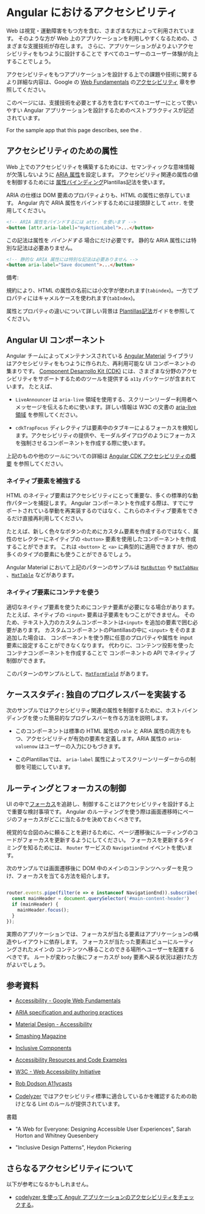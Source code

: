 # Angular におけるアクセシビリティ

Web は視覚・運動障害をもつ方を含む、さまざまな方によって利用されています。
そのような方が Web 上のアプリケーションを利用しやすくなるための、さまざまな支援技術が存在します。
さらに、アプリケーションがよりよいアクセシビリティをもつように設計することで
すべてのユーザーのユーザー体験が向上することでしょう。

アクセシビリティをもつアプリケーションを設計する上での課題や技術に関するより詳細な内容は、Google の [Web Fundamentals](https://developers.google.com/web/fundamentals/) の[アクセシビリティ](https://developers.google.com/web/fundamentals/accessibility/#what_is_accessibility) 章を参照してください。

このページには、支援技術を必要とする方を含むすべてのユーザーにとって使いやすい
Angular アプリケーションを設計するためのベストプラクティスが記述されています。

<div class="alert is-helpful">

  For the sample app that this page describes, see the <live-example></live-example>.

</div>

## アクセシビリティのための属性

Web 上でのアクセシビリティを構築するためには、セマンティックな意味情報が欠落しないように
[ARIA 属性](https://developers.google.com/web/fundamentals/accessibility/semantics-aria)を設定します。
アクセシビリティ関連の属性の値を制御するためには [属性バインディング](guide/template-syntax#attribute-binding)Plantillas記法を使います。

ARIA の仕様は DOM 要素のプロパティよりも、HTML の属性に依存しています。
Angular 内で ARIA 属性をバインドするためには接頭辞として `attr.` を使用してください。

```html
<!-- ARIA 属性をバインドするには attr. を使います -->
<button [attr.aria-label]="myActionLabel">...</button>
```

この記法は属性を _バインドする_ 場合にだけ必要です。
静的な ARIA 属性には特別な記法は必要ありません。

```html
<!-- 静的な ARIA 属性には特別な記法は必要ありません -->
<button aria-label="Save document">...</button>
```

備考:

<div class="alert is-helpful">

   規約により、HTML の属性の名前には小文字が使われます(`tabindex`)。一方でプロパティにはキャメルケースを使われます(`tabIndex`)。

   属性とプロパティの違いについて詳しい背景は [Plantillas記法](guide/template-syntax#html-attribute-vs-dom-property)ガイドを参照してください。

</div>


## Angular UI コンポーネント

Angular チームによってメンテナンスされている [Angular Material](https://material.angular.io/) ライブラリはアクセシビリティをもつように作られた、再利用可能な UI コンポーネントの集まりです。
[Component Desarrollo Kit (CDK)](https://material.angular.io/cdk/categories) には、さまざまな分野のアクセシビリティをサポートするためのツールを提供する `a11y` パッケージが含まれています。
たとえば、

* `LiveAnnouncer` は `aria-live` 領域を使用する、スクリーンリーダー利用者へメッセージを伝えるために使います。詳しい情報は W3C の文書の [aria-live 領域](https://www.w3.org/WAI/PF/aria-1.1/states_and_properties#aria-live) を参照してください。

* `cdkTrapFocus` ディレクティブは要素中のタブキーによるフォーカスを検知します。アクセシビリティの提供や、モーダルダイアログのようにフォーカスを強制させるコンポーネントを作成する際に使います。

上記のものや他のツールについての詳細は [Angular CDK アクセシビリティの概要](https://material.angular.io/cdk/a11y/overview) を参照してください。


### ネイティブ要素を補強する

HTML のネイティブ要素はアクセシビリティにとって重要な、多くの標準的な動作パターンを捕捉します。
Angular コンポーネントを作成する際は、すでにサポートされている挙動を再実装するのではなく、これらのネイティブ要素をできるだけ直接再利用してください。

たとえば、新しく色々なボタンのためにカスタム要素を作成するのではなく、属性のセレクターにネイティブの `<button>` 要素を使用したコンポーネントを作成することができます。
これは `<button>` と `<a>` に典型的に適用できますが、他の多くのタイプの要素にも使うことができるでしょう。

Angular Material において上記のパターンのサンプルは [`MatButton`](https://github.com/angular/components/blob/master/src/material/button/button.ts#L66-L68) や [`MatTabNav`](https://github.com/angular/components/blob/master/src/material/tabs/tab-nav-bar/tab-nav-bar.ts#L67) 、[`MatTable`](https://github.com/angular/components/blob/master/src/material/table/table.ts#L17) などがあります。

### ネイティブ要素にコンテナを使う

適切なネイティブ要素を使うためにコンテナ要素が必要になる場合があります。
たとえば、ネイティブの `<input>` 要素は子要素をもつことができません。
そのため、テキスト入力のカスタムコンポーネントは`<input>` を追加の要素で囲む必要があります。
カスタムコンポーネントのPlantillasの中に `<input>` をそのまま追加した場合は、
コンポーネントを使う際に任意のプロパティや属性を input 要素に設定することができなくなります。
代わりに、コンテンツ投影を使ったコンテナコンポーネントを作成することで
コンポーネントの API でネイティブ制御ができます。

このパターンのサンプルとして、[`MatFormField`](https://material.angular.io/components/form-field/overview) があります。

## ケーススタディ: 独自のプログレスバーを実装する

次のサンプルではアクセシビリティ関連の属性を制御するために、ホストバインディングを使った簡易的なプログレスバーを作る方法を説明します。

* このコンポーネントは標準の HTML 属性の `role` と ARIA 属性の両方をもつ、アクセシビリティが有効の要素を定義します。ARIA 属性の `aria-valuenow` はユーザーの入力にひもづきます。

  <code-example path="accessibility/src/app/progress-bar.component.ts" header="src/app/progress-bar.component.ts" region="progressbar-component"></code-example>


* このPlantillasでは、 `aria-label` 属性によってスクリーンリーダーからの制御を可能にしています。

  <code-example path="accessibility/src/app/app.component.html" header="src/app/app.component.html" region="template"></code-example>


## ルーティングとフォーカスの制御

UI の中で[フォーカス](https://developers.google.com/web/fundamentals/accessibility/focus/)を追跡し、制御することはアクセシビリティを設計する上で重要な検討事項です。
Angular のルーティングを使う際は画面遷移時にページのフォーカスがどこに当たるかを決めておくべきです。

視覚的な合図のみに頼ることを避けるために、ページ遷移後にルーティングのコードがフォーカスを更新するようにしてください。
フォーカスを更新するタイミングを知るためには、
`Router` サービスの `NavigationEnd` イベントを使います。

次のサンプルでは画面遷移後に DOM 中のメインのコンテンツヘッダーを見つけ、フォーカスを当てる方法を紹介します。

```ts

router.events.pipe(filter(e => e instanceof NavigationEnd)).subscribe(() => {
  const mainHeader = document.querySelector('#main-content-header')
  if (mainHeader) {
    mainHeader.focus();
  }
});

```
実際のアプリケーションでは、フォーカスが当たる要素はアプリケーションの構造やレイアウトに依存します。
フォーカスが当たった要素はビューにルーティングされたメインの
コンテンツへ移ることのできる場所へユーザーを配置するべきです。
ルートが変わった後にフォーカスが `body` 要素へ戻る状況は避けた方がよいでしょう。


## 参考資料

* [Accessibility - Google Web Fundamentals](https://developers.google.com/web/fundamentals/accessibility)

* [ARIA specification and authoring practices](https://www.w3.org/TR/wai-aria/)

* [Material Design - Accessibility](https://material.io/design/usability/accessibility.html)

* [Smashing Magazine](https://www.smashingmagazine.com/search/?q=accessibility)

* [Inclusive Components](https://inclusive-components.design/)

* [Accessibility Resources and Code Examples](https://dequeuniversity.com/resources/)

* [W3C - Web Accessibility Initiative](https://www.w3.org/WAI/people-use-web/)

* [Rob Dodson A11ycasts](https://www.youtube.com/watch?v=HtTyRajRuyY)

* [Codelyzer](http://codelyzer.com/rules/) ではアクセシビリティ標準に適合しているかを確認するための助けとなる Lint のルールが提供されています。

書籍

* "A Web for Everyone: Designing Accessible User Experiences", Sarah Horton and Whitney Quesenbery

* "Inclusive Design Patterns", Heydon Pickering

## さらなるアクセシビリティについて

以下が参考になるかもしれません。
* [codelyzer を使って Angulr アプリケーションのアクセシビリティをチェックする](https://web.dev/accessible-angular-with-codelyzer/)。
